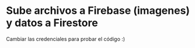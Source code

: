 # Sube archivos a Firebase (imagenes) y datos a Firestore
Cambiar las credenciales para probar el código :)
